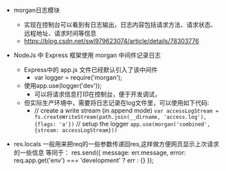 + morgan日志模块 
	- 实现在控制台可以看到有日志输出，日志内容包括请求方法、请求状态、远程地址、请求时间等信息
	- https://blog.csdn.net/swl979623074/article/details/78303776
+ NodeJs 中 Express 框架使用 morgan 中间件记录日志
	- Express中的 app.js 文件已经默认引入了该中间件
		* var logger = require('morgan');
	- 使用app.use(logger('dev'));
		* 可以将请求信息打印在控制台，便于开发调试，
	- 但实际生产环境中，需要将日志记录在log文件里，可以使用如下代码:
		* // create a write stream (in append mode)
			`var accessLogStream = fs.createWriteStream(path.join(__dirname, 'access.log'), {flags: 'a'})`
			// setup the logger
			`app.use(morgan('combined', {stream: accessLogStream}))`

+ res.locals 
  一般用来把req的一些参数传递回res,这样做方便网页显示上次请求的一些信息
  等同于： 
  res.send({
    message: err.message,
    error: req.app.get('env') === 'development' ? err : {}
  });